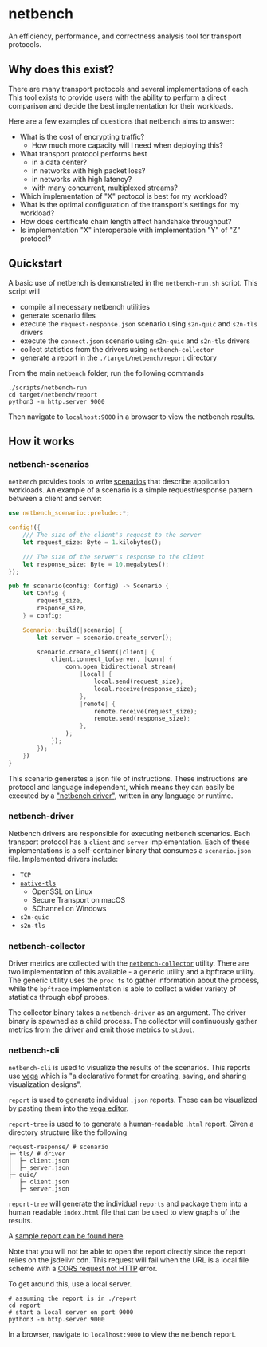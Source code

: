 # netbench

An efficiency, performance, and correctness analysis tool for transport protocols.

## Why does this exist?

There are many transport protocols and several implementations of each. This tool exists to provide users with the ability to perform a direct comparison and decide the best implementation for their workloads.

Here are a few examples of questions that netbench aims to answer:

* What is the cost of encrypting traffic?
    * How much more capacity will I need when deploying this?
* What transport protocol performs best
    * in a data center?
    * in networks with high packet loss?
    * in networks with high latency?
    * with many concurrent, multiplexed streams?
* Which implementation of "X" protocol is best for my workload?
* What is the optimal configuration of the transport's settings for my workload?
* How does certificate chain length affect handshake throughput?
* Is implementation "X" interoperable with implementation "Y" of "Z" protocol?

## Quickstart
A basic use of netbench is demonstrated in the `netbench-run.sh` script. This script will
- compile all necessary netbench utilities
- generate scenario files
- execute the `request-response.json` scenario using `s2n-quic` and `s2n-tls` drivers
- execute the `connect.json` scenario using `s2n-quic` and `s2n-tls` drivers
- collect statistics from the drivers using `netbench-collector`
- generate a report in the `./target/netbench/report` directory

From the main `netbench` folder, run the following commands
```
./scripts/netbench-run
cd target/netbench/report
python3 -m http.server 9000
```
Then navigate to `localhost:9000` in a browser to view the netbench results.

## How it works

### netbench-scenarios
`netbench` provides tools to write [scenarios](./netbench-scenarios/) that describe application workloads. An example of a scenario is a simple request/response pattern between a client and server:

```rust
use netbench_scenario::prelude::*;

config!({
    /// The size of the client's request to the server
    let request_size: Byte = 1.kilobytes();

    /// The size of the server's response to the client
    let response_size: Byte = 10.megabytes();
});

pub fn scenario(config: Config) -> Scenario {
    let Config {
        request_size,
        response_size,
    } = config;

    Scenario::build(|scenario| {
        let server = scenario.create_server();

        scenario.create_client(|client| {
            client.connect_to(server, |conn| {
                conn.open_bidirectional_stream(
                    |local| {
                        local.send(request_size);
                        local.receive(response_size);
                    },
                    |remote| {
                        remote.receive(request_size);
                        remote.send(response_size);
                    },
                );
            });
        });
    })
}
```

This scenario generates a json file of instructions. These instructions are protocol and language independent, which means they can easily be executed by a ["netbench driver"](./netbench-driver/), written in any language or runtime.

### netbench-driver
Netbench drivers are responsible for executing netbench scenarios. Each transport protocol has a `client` and `server` implementation. Each of these implementations is a self-container binary that consumes a `scenario.json` file. Implemented drivers include:

* `TCP`
* [`native-tls`](https://crates.io/crates/native-tls)
    * OpenSSL on Linux
    * Secure Transport on macOS
    * SChannel on Windows
* `s2n-quic`
* `s2n-tls`

### netbench-collector
Driver metrics are collected with the [`netbench-collector`](./netbench-collector/) utility. There are two implementation of this available - a generic utility and a bpftrace utility. The generic utility uses the `proc fs` to gather information about the process, while the `bpftrace` implementation is able to collect a wider variety of statistics through ebpf probes.

The collector binary takes a `netbench-driver` as an argument. The driver binary is spawned as a child process. The collector will continuously gather metrics from the driver and emit those metrics to `stdout`.

### netbench-cli
`netbench-cli` is used to visualize the results of the scenarios. This reports use [vega](https://vega.github.io/) which is "a declarative format for creating, saving, and sharing visualization designs".

`report` is used to generate individual `.json` reports. These can be visualized by pasting them into the [vega editor](https://vega.github.io/editor/).

`report-tree` is used to to generate a human-readable `.html` report. Given a directory structure like the following
```
request-response/ # scenario
├─ tls/ # driver
│  ├─ client.json
│  ├─ server.json
├─ quic/
   ├─ client.json
   ├─ server.json
```
`report-tree` will generate the individual `reports` and package them into a human readable `index.html` file that can be used to view graphs of the results.

A [sample report can be found here](https://dnglbrstg7yg.cloudfront.net/8e1890f04727ef7d3acdcb521c5b3cda257778f0/netbench/index.html#request_response/clients.json).

Note that you will not be able to open the report directly since the report relies on the jsdelivr cdn. This request will fail when the URL is a local file scheme with a [CORS request not HTTP](https://developer.mozilla.org/en-US/docs/Web/HTTP/CORS/Errors/CORSRequestNotHttp) error.

To get around this, use a local server.
```
# assuming the report is in ./report
cd report
# start a local server on port 9000
python3 -m http.server 9000
```
In a browser, navigate to `localhost:9000` to view the netbench report.
